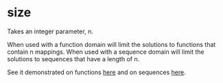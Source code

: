 # size 

Takes an integer parameter, n. 

When used with a function domain will limit the solutions to functions that contain n mappings.
When used with a sequence domain will limit the solutions to sequences that have a length of n.

See it demonstrated on functions [here](https://github.com/conjure-cp/conjure/blob/main/docs/notebooks/functionDemonstration.ipynb) and on sequences [here](https://github.com/conjure-cp/conjure/blob/main/docs/notebooks/SequenceDomains.ipynb).
